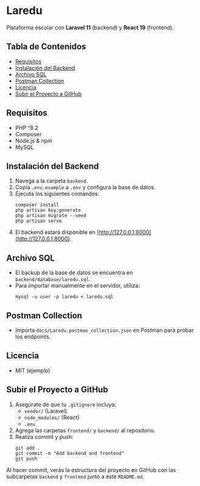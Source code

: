 # Laredu

Plataforma escolar con **Laravel 11** (backend) y **React 19** (frontend).

## Tabla de Contenidos
- [Requisitos](#requisitos)
- [Instalación del Backend](#instalación-del-backend)
- [Archivo SQL](#archivo-sql)
- [Postman Collection](#postman-collection)
- [Licencia](#licencia)
- [Subir el Proyecto a GitHub](#subir-el-proyecto-a-github)

## Requisitos
- PHP ^8.2
- Composer
- Node.js & npm
- MySQL

## Instalación del Backend
1. Navega a la carpeta `backend`.
2. Copia `.env.example` a `.env` y configura la base de datos.
3. Ejecuta los siguientes comandos:
   ```
   composer install
   php artisan key:generate
   php artisan migrate --seed
   php artisan serve
   ```
4. El backend estará disponible en [http://127.0.0.1:8000](http://127.0.0.1:8000).

## Archivo SQL
- El backup de la base de datos se encuentra en `backend/database/laredu.sql`.
- Para importar manualmente en el servidor, utiliza:
  ```
  mysql -u user -p laredu < laredu.sql
  ```

## Postman Collection
- Importa `docs/Laredu.postman_collection.json` en Postman para probar los endpoints.

## Licencia
- MIT (ejemplo)

## Subir el Proyecto a GitHub
1. Asegúrate de que tu `.gitignore` incluya:
   - `vendor/` (Laravel)
   - `node_modules/` (React)
   - `.env`
2. Agrega las carpetas `frontend/` y `backend/` al repositorio.
3. Realiza commit y push:
   ```
   git add .
   git commit -m "Add backend and frontend"
   git push
   ```
Al hacer commit, verás la estructura del proyecto en GitHub con las subcarpetas `backend` y `frontend` junto a este `README.md`.